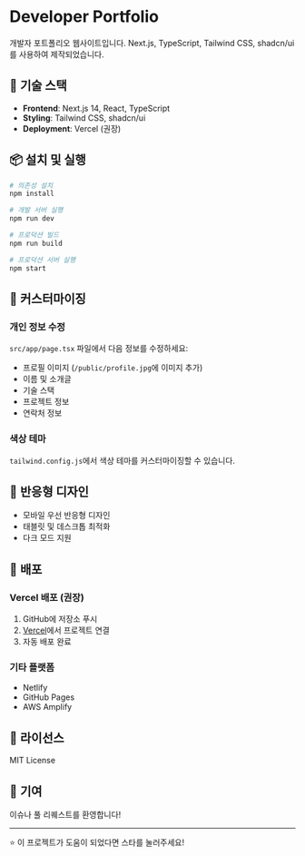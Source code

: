 # Developer Portfolio

개발자 포트폴리오 웹사이트입니다. Next.js, TypeScript, Tailwind CSS, shadcn/ui를 사용하여 제작되었습니다.

## 🚀 기술 스택

- **Frontend**: Next.js 14, React, TypeScript
- **Styling**: Tailwind CSS, shadcn/ui
- **Deployment**: Vercel (권장)

## 📦 설치 및 실행

```bash
# 의존성 설치
npm install

# 개발 서버 실행
npm run dev

# 프로덕션 빌드
npm run build

# 프로덕션 서버 실행
npm start
```

## 🎨 커스터마이징

### 개인 정보 수정
`src/app/page.tsx` 파일에서 다음 정보를 수정하세요:

- 프로필 이미지 (`/public/profile.jpg`에 이미지 추가)
- 이름 및 소개글
- 기술 스택
- 프로젝트 정보
- 연락처 정보

### 색상 테마
`tailwind.config.js`에서 색상 테마를 커스터마이징할 수 있습니다.

## 📱 반응형 디자인

- 모바일 우선 반응형 디자인
- 태블릿 및 데스크톱 최적화
- 다크 모드 지원

## 🚀 배포

### Vercel 배포 (권장)

1. GitHub에 저장소 푸시
2. [Vercel](https://vercel.com)에서 프로젝트 연결
3. 자동 배포 완료

### 기타 플랫폼

- Netlify
- GitHub Pages
- AWS Amplify

## 📄 라이선스

MIT License

## 🤝 기여

이슈나 풀 리퀘스트를 환영합니다!

---

⭐ 이 프로젝트가 도움이 되었다면 스타를 눌러주세요!